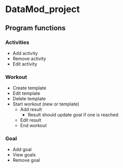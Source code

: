 # DataMod_project

## Program functions

### Activities
- Add activity
- Remove activity
- Edit activity

### Workout
- Create template
- Edit template
- Delete template
- Start workout (new or template)
  - Add result
    - Result should update goal if one is reached
  - Edit result
  - End workout

### Goal
- Add goal
- View goals
- Remove goal


